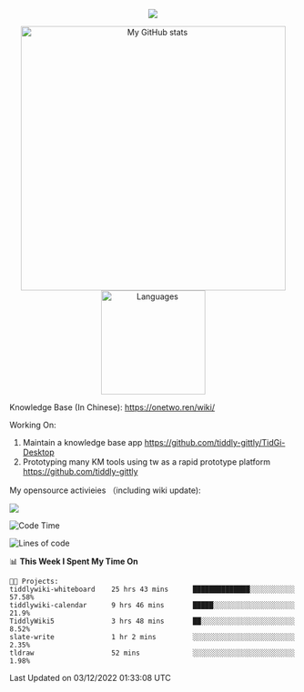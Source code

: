 <a href="https://github.com/linonetwo">
    <p align="center">
        <img src="https://github-profile-trophy.vercel.app/?username=linonetwo&column=7&theme=onedark"/>
    </p>
</a>
<a align="center" href="https://github.com/linonetwo">
  <p align="center">
    <img src="https://github-readme-stats.vercel.app/api?username=linonetwo&show_icons=true&count_private=true" alt="My GitHub stats" width="465"/>
    <img src="https://github-readme-stats.vercel.app/api/top-langs/?username=linonetwo&layout=compact&langs_count=10" alt="Languages" height="183">
  </p>
</a>

Knowledge Base (In Chinese): https://onetwo.ren/wiki/

Working On: 

1. Maintain a knowledge base app https://github.com/tiddly-gittly/TidGi-Desktop
1. Prototyping many KM tools using tw as a rapid prototype platform https://github.com/tiddly-gittly

My opensource activieies （including wiki update):

![](https://visitor-badge.glitch.me/badge?page_id=linonetwo.linonetwo)

<!--START_SECTION:waka-->
![Code Time](http://img.shields.io/badge/Code%20Time-1%2C290%20hrs%2012%20mins-blue)

![Lines of code](https://img.shields.io/badge/From%20Hello%20World%20I%27ve%20Written-2%20Million%20lines%20of%20code-blue)

📊 **This Week I Spent My Time On** 

```text
🐱‍💻 Projects: 
tiddlywiki-whiteboard    25 hrs 43 mins      ██████████████░░░░░░░░░░░   57.58% 
tiddlywiki-calendar      9 hrs 46 mins       █████░░░░░░░░░░░░░░░░░░░░   21.9% 
TiddlyWiki5              3 hrs 48 mins       ██░░░░░░░░░░░░░░░░░░░░░░░   8.52% 
slate-write              1 hr 2 mins         ░░░░░░░░░░░░░░░░░░░░░░░░░   2.35% 
tldraw                   52 mins             ░░░░░░░░░░░░░░░░░░░░░░░░░   1.98%

```


 Last Updated on 03/12/2022 01:33:08 UTC
<!--END_SECTION:waka-->

